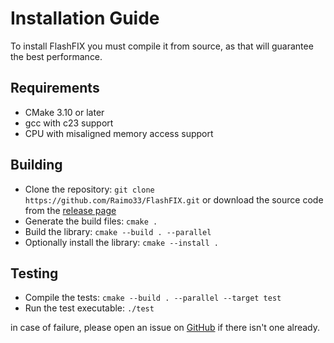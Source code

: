 # Installation Guide

To install FlashFIX you must compile it from source, as that will guarantee the best performance.

## Requirements

- CMake 3.10 or later
- gcc with c23 support
- CPU with misaligned memory access support

## Building

- Clone the repository: ```git clone https://github.com/Raimo33/FlashFIX.git``` or download the source code from the [release page](https://github.com/Raimo33/FlashFIX/releases)
- Generate the build files: ```cmake .```
- Build the library: ```cmake --build . --parallel```
- Optionally install the library: ```cmake --install .```

## Testing

- Compile the tests: ```cmake --build . --parallel --target test```
- Run the test executable: ```./test```

in case of failure, please open an issue on [GitHub](https://github.com/Raimo33/FlashFIX/labels/test-failed) if there isn't one already.